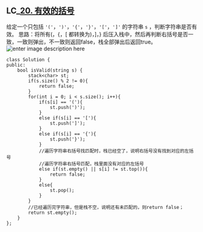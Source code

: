 ## LC_[20. 有效的括号](https://leetcode.cn/problems/valid-parentheses/)
给定一个只包括 `'('`，`')'`，`'{'`，`'}'`，`'['`，`']'` 的字符串 `s` ，判断字符串是否有效。
思路：将所有(，{，[ 都转换为)，]，} 后压入栈中，然后再判断右括号是否一致，一致则弹出，不一致则返回false，栈全部弹出后返回true。
![enter image description here](https://code-thinking.cdn.bcebos.com/gifs/20.%E6%9C%89%E6%95%88%E6%8B%AC%E5%8F%B7.gif)

```
class Solution {
public:
    bool isValid(string s) {
        stack<char> st;
        if(s.size() % 2 != 0){
            return false;
        }
        for(int i = 0; i < s.size(); i++){
            if(s[i] == '('){
                st.push(')');
            }
            else if(s[i] == '['){
                st.push(']');
            }
            else if(s[i] == '{'){
                st.push('}');
            }
            //遍历字符串右括号找匹配时，栈已经空了，说明右括号没有找到对应的左括号
            //遍历字符串右括号匹配，栈里面没有对应的左括号
            else if(st.empty() || s[i] != st.top()){
                return false;
            }
            else{
                st.pop();
            }
        }
        //已经遍历完字符串，但是栈不空，说明还有未匹配的，则return false；
        return st.empty();
    }
};
```
